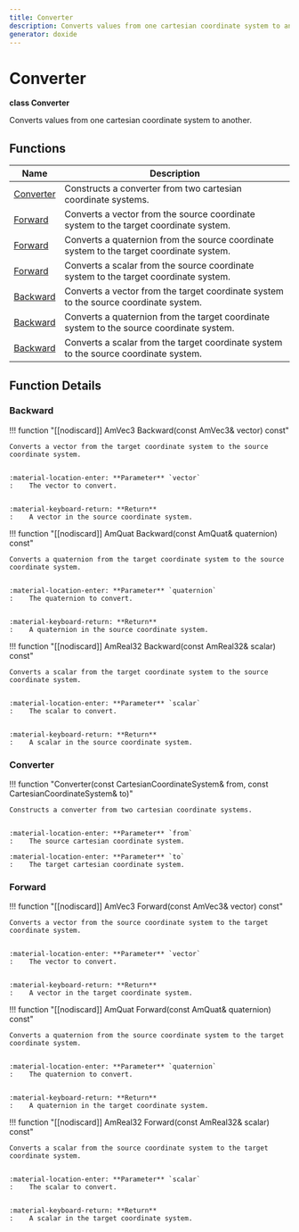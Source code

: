 ```yaml
---
title: Converter
description: Converts values from one cartesian coordinate system to another. 
generator: doxide
---
```



# Converter

**class Converter**


Converts values from one cartesian coordinate system to another.
         




## Functions

| Name | Description |
| ---- | ----------- |
| [Converter](#Converter) | Constructs a converter from two cartesian coordinate systems. |
| [Forward](#Forward) | Converts a vector from the source coordinate system to the target coordinate system. |
| [Forward](#Forward) | Converts a quaternion from the source coordinate system to the target coordinate system. |
| [Forward](#Forward) | Converts a scalar from the source coordinate system to the target coordinate system. |
| [Backward](#Backward) | Converts a vector from the target coordinate system to the source coordinate system. |
| [Backward](#Backward) | Converts a quaternion from the target coordinate system to the source coordinate system. |
| [Backward](#Backward) | Converts a scalar from the target coordinate system to the source coordinate system. |

## Function Details

### Backward<a name="Backward"></a>
!!! function "[[nodiscard]] AmVec3 Backward(const AmVec3&amp; vector) const"

    
    Converts a vector from the target coordinate system to the source coordinate system.
    
    
    :material-location-enter: **Parameter** `vector`
    :    The vector to convert.
    
    
    :material-keyboard-return: **Return**
    :    A vector in the source coordinate system.
                
    

!!! function "[[nodiscard]] AmQuat Backward(const AmQuat&amp; quaternion) const"

    
    Converts a quaternion from the target coordinate system to the source coordinate system.
    
    
    :material-location-enter: **Parameter** `quaternion`
    :    The quaternion to convert.
    
    
    :material-keyboard-return: **Return**
    :    A quaternion in the source coordinate system.
                
    

!!! function "[[nodiscard]] AmReal32 Backward(const AmReal32&amp; scalar) const"

    
    Converts a scalar from the target coordinate system to the source coordinate system.
    
    
    :material-location-enter: **Parameter** `scalar`
    :    The scalar to convert.
    
    
    :material-keyboard-return: **Return**
    :    A scalar in the source coordinate system.
                
    

### Converter<a name="Converter"></a>
!!! function "Converter(const CartesianCoordinateSystem&amp; from, const CartesianCoordinateSystem&amp; to)"

    
    Constructs a converter from two cartesian coordinate systems.
    
    
    :material-location-enter: **Parameter** `from`
    :    The source cartesian coordinate system.
        
    :material-location-enter: **Parameter** `to`
    :    The target cartesian coordinate system.
                    
    

### Forward<a name="Forward"></a>
!!! function "[[nodiscard]] AmVec3 Forward(const AmVec3&amp; vector) const"

    
    Converts a vector from the source coordinate system to the target coordinate system.
    
    
    :material-location-enter: **Parameter** `vector`
    :    The vector to convert.
    
    
    :material-keyboard-return: **Return**
    :    A vector in the target coordinate system.
                
    

!!! function "[[nodiscard]] AmQuat Forward(const AmQuat&amp; quaternion) const"

    
    Converts a quaternion from the source coordinate system to the target coordinate system.
    
    
    :material-location-enter: **Parameter** `quaternion`
    :    The quaternion to convert.
    
    
    :material-keyboard-return: **Return**
    :    A quaternion in the target coordinate system.
                
    

!!! function "[[nodiscard]] AmReal32 Forward(const AmReal32&amp; scalar) const"

    
    Converts a scalar from the source coordinate system to the target coordinate system.
    
    
    :material-location-enter: **Parameter** `scalar`
    :    The scalar to convert.
    
    
    :material-keyboard-return: **Return**
    :    A scalar in the target coordinate system.
                
    

